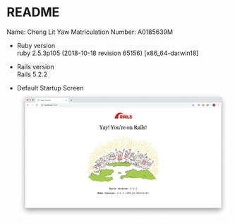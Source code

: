 # README

Name: Cheng Lit Yaw
Matriculation Number: A0185639M

* Ruby version <br />
ruby 2.5.3p105 (2018-10-18 revision 65156) [x86_64-darwin18]

* Rails version <br />
Rails 5.2.2

* Default Startup Screen
![](app/assets/images/defaultscreen.png)

